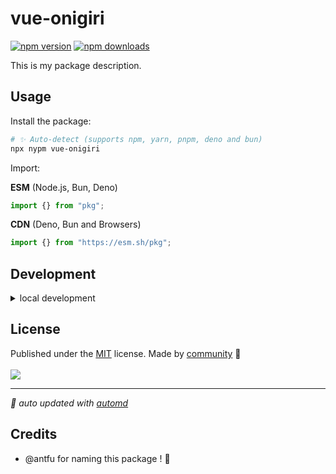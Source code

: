 # vue-onigiri

<!-- automd:badges color=yellow -->

[![npm version](https://img.shields.io/npm/v/vue-onigiri?color=yellow)](https://npmjs.com/package/vue-onigiri)
[![npm downloads](https://img.shields.io/npm/dm/vue-onigiri?color=yellow)](https://npm.chart.dev/vue-onigiri)

<!-- /automd -->

This is my package description.

## Usage

Install the package:

```sh
# ✨ Auto-detect (supports npm, yarn, pnpm, deno and bun)
npx nypm vue-onigiri
```

Import:

<!-- automd:jsimport cdn name="pkg" -->

**ESM** (Node.js, Bun, Deno)

```js
import {} from "pkg";
```

**CDN** (Deno, Bun and Browsers)

```js
import {} from "https://esm.sh/pkg";
```

<!-- /automd -->

## Development

<details>

<summary>local development</summary>

- Clone this repository
- Install latest LTS version of [Node.js](https://nodejs.org/en/)
- Enable [Corepack](https://github.com/nodejs/corepack) using `corepack enable`
- Install dependencies using `pnpm install`
- Run interactive tests using `pnpm dev`

</details>

## License

<!-- automd:contributors license=MIT -->

Published under the [MIT](https://github.com/unjs/packageName/blob/main/LICENSE) license.
Made by [community](https://github.com/unjs/packageName/graphs/contributors) 💛
<br><br>
<a href="https://github.com/unjs/packageName/graphs/contributors">
<img src="https://contrib.rocks/image?repo=unjs/packageName" />
</a>

<!-- /automd -->

<!-- automd:with-automd -->

---

_🤖 auto updated with [automd](https://automd.unjs.io)_

<!-- /automd -->

## Credits

- @antfu for naming this package ! 💖